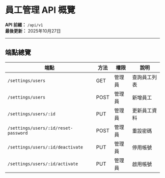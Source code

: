 # 員工管理 API 概覽

**API 前綴：** `/api/v1`  
**最後更新：** 2025年10月27日

---

## 端點總覽

| 端點 | 方法 | 權限 | 說明 |
|------|------|------|------|
| `/settings/users` | GET | 管理員 | 查詢員工列表 |
| `/settings/users` | POST | 管理員 | 新增員工 |
| `/settings/users/:id` | PUT | 管理員 | 更新員工資料 |
| `/settings/users/:id/reset-password` | POST | 管理員 | 重設密碼 |
| `/settings/users/:id/deactivate` | PUT | 管理員 | 停用帳號 |
| `/settings/users/:id/activate` | PUT | 管理員 | 啟用帳號 |





